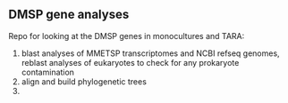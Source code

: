 ## DMSP gene analyses

Repo for looking at the DMSP genes in monocultures and TARA:
1. blast analyses of MMETSP transcriptomes and NCBI refseq genomes, reblast analyses of eukaryotes to check for any prokaryote contamination
2. align and build phylogenetic trees
3.